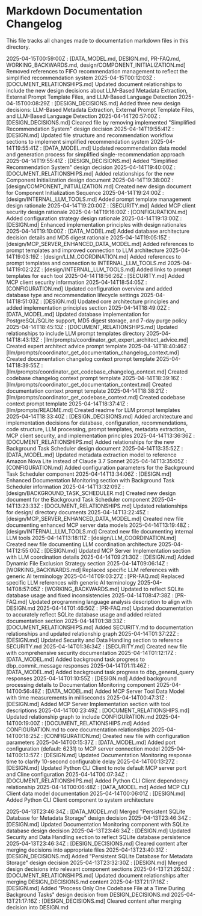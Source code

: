 # Markdown Documentation Changelog

This file tracks all changes made to documentation markdown files in this directory.

2025-04-15T00:59:00Z : [DATA_MODEL.md, DESIGN.md, PR-FAQ.md, WORKING_BACKWARDS.md, design/COMPONENT_INITIALIZATION.md] Removed references to FIFO recommendation management to reflect the simplified recommendation system
2025-04-15T00:12:03Z : [DOCUMENT_RELATIONSHIPS.md] Updated document relationships to include the new design decisions about LLM-Based Metadata Extraction, External Prompt Template Files, and LLM-Based Language Detection
2025-04-15T00:08:29Z : [DESIGN_DECISIONS.md] Added three new design decisions: LLM-Based Metadata Extraction, External Prompt Template Files, and LLM-Based Language Detection
2025-04-14T20:57:00Z : [DESIGN_DECISIONS.md] Cleaned file by removing implemented "Simplified Recommendation System" design decision
2025-04-14T19:55:41Z : [DESIGN.md] Updated file structure and recommendation workflow sections to implement simplified recommendation system
2025-04-14T19:55:41Z : [DATA_MODEL.md] Updated recommendation data model and generation process for simplified single-recommendation approach
2025-04-14T19:55:41Z : [DESIGN_DECISIONS.md] Added "Simplified Recommendation System" design decision
2025-04-14T19:40:00Z : [DOCUMENT_RELATIONSHIPS.md] Added relationships for the new Component Initialization design document
2025-04-14T19:38:00Z : [design/COMPONENT_INITIALIZATION.md] Created new design document for Component Initialization Sequence
2025-04-14T19:24:00Z : [design/INTERNAL_LLM_TOOLS.md] Added prompt template management design rationale
2025-04-14T19:20:00Z : [SECURITY.md] Added MCP client security design rationale
2025-04-14T19:16:00Z : [CONFIGURATION.md] Added configuration strategy design rationale
2025-04-14T19:13:00Z : [DESIGN.md] Enhanced implementation principles with design rationales
2025-04-14T19:10:00Z : [DATA_MODEL.md] Added database architecture decision details and MD5 digest rationale
2025-04-14T19:05:15Z : [design/MCP_SERVER_ENHANCED_DATA_MODEL.md] Added references to prompt templates and improved connection to LLM architecture
2025-04-14T19:03:19Z : [design/LLM_COORDINATION.md] Added references to prompt templates and connection to INTERNAL_LLM_TOOLS.md
2025-04-14T19:02:22Z : [design/INTERNAL_LLM_TOOLS.md] Added links to prompt templates for each tool
2025-04-14T18:56:26Z : [SECURITY.md] Added MCP client security information
2025-04-14T18:54:05Z : [CONFIGURATION.md] Updated configuration overview and added database type and recommendation lifecycle settings
2025-04-14T18:51:03Z : [DESIGN.md] Updated core architecture principles and added implementation principles section
2025-04-14T18:49:02Z : [DATA_MODEL.md] Updated database implementation for PostgreSQL/SQLite support, MD5 digest storage, and 7-day purge policy
2025-04-14T18:45:13Z : [DOCUMENT_RELATIONSHIPS.md] Updated relationships to include LLM prompt templates directory
2025-04-14T18:43:13Z : [llm/prompts/coordinator_get_expert_architect_advice.md] Created expert architect advice prompt template
2025-04-14T18:40:46Z : [llm/prompts/coordinator_get_documentation_changelog_context.md] Created documentation changelog context prompt template
2025-04-14T18:39:55Z : [llm/prompts/coordinator_get_codebase_changelog_context.md] Created codebase changelog context prompt template
2025-04-14T18:39:16Z : [llm/prompts/coordinator_get_documentation_context.md] Created documentation context prompt template
2025-04-14T18:38:21Z : [llm/prompts/coordinator_get_codebase_context.md] Created codebase context prompt template
2025-04-14T18:37:41Z : [llm/prompts/README.md] Created readme for LLM prompt templates
2025-04-14T18:33:40Z : [DESIGN_DECISIONS.md] Added architecture and implementation decisions for database, configuration, recommendations, code structure, LLM processing, prompt templates, metadata extraction, MCP client security, and implementation principles
2025-04-14T13:36:36Z : [DOCUMENT_RELATIONSHIPS.md] Added relationships for the new Background Task Scheduler design document
2025-04-14T13:35:52Z : [DATA_MODEL.md] Updated metadata extraction model to reference Amazon Nova Lite instead of Claude 3.7 Sonnet
2025-04-14T13:35:05Z : [CONFIGURATION.md] Added configuration parameters for the Background Task Scheduler component
2025-04-14T13:34:06Z : [DESIGN.md] Enhanced Documentation Monitoring section with Background Task Scheduler information
2025-04-14T13:32:09Z : [design/BACKGROUND_TASK_SCHEDULER.md] Created new design document for the Background Task Scheduler component
2025-04-14T13:23:33Z : [DOCUMENT_RELATIONSHIPS.md] Updated relationships for design/ directory documents
2025-04-14T13:22:45Z : [design/MCP_SERVER_ENHANCED_DATA_MODEL.md] Created new file documenting enhanced MCP server data models
2025-04-14T13:19:48Z : [design/INTERNAL_LLM_TOOLS.md] Created new file documenting internal LLM tools
2025-04-14T13:18:11Z : [design/LLM_COORDINATION.md] Created new file documenting LLM coordination architecture
2025-04-14T12:55:00Z : [DESIGN.md] Updated MCP Server Implementation section with LLM coordination details
2025-04-14T09:21:30Z : [DESIGN.md] Added Dynamic File Exclusion Strategy section
2025-04-14T09:06:14Z : [WORKING_BACKWARDS.md] Replaced specific LLM references with generic AI terminology
2025-04-14T09:03:27Z : [PR-FAQ.md] Replaced specific LLM references with generic AI terminology
2025-04-14T08:57:05Z : [WORKING_BACKWARDS.md] Updated to reflect SQLite database usage and fixed inconsistencies
2025-04-14T08:47:38Z : [PR-FAQ.md] Updated programming language analysis description to align with DESIGN.md
2025-04-14T01:46:50Z : [PR-FAQ.md] Updated documentation to accurately reflect SQLite database usage and added related documentation section
2025-04-14T01:38:33Z : [DOCUMENT_RELATIONSHIPS.md] Added SECURITY.md to documentation relationships and updated relationship graph
2025-04-14T01:37:22Z : [DESIGN.md] Updated Security and Data Handling section to reference SECURITY.md
2025-04-14T01:36:34Z : [SECURITY.md] Created new file with comprehensive security documentation
2025-04-14T01:12:17Z : [DATA_MODEL.md] Added background task progress to dbp_commit_message responses
2025-04-14T01:11:46Z : [DATA_MODEL.md] Added background task progress to dbp_general_query responses
2025-04-14T01:10:55Z : [DESIGN.md] Added background processing details to Documentation Monitoring component
2025-04-14T00:56:48Z : [DATA_MODEL.md] Added MCP Server Tool Data Model with time measurements in milliseconds
2025-04-14T00:47:31Z : [DESIGN.md] Added MCP Server Implementation section with tool descriptions
2025-04-14T00:23:49Z : [DOCUMENT_RELATIONSHIPS.md] Updated relationship graph to include CONFIGURATION.md
2025-04-14T00:19:00Z : [DOCUMENT_RELATIONSHIPS.md] Added CONFIGURATION.md to core documentation relationships
2025-04-14T00:18:25Z : [CONFIGURATION.md] Created new file with configuration parameters
2025-04-14T00:15:37Z : [DATA_MODEL.md] Added port configuration (default: 6231) to MCP server connection model
2025-04-14T00:13:57Z : [DESIGN.md] Updated Documentation Monitoring response time to clarify 10-second configurable delay
2025-04-14T00:13:27Z : [DESIGN.md] Updated Python CLI Client to note default MCP server port and Cline configuration
2025-04-14T00:07:34Z : [DOCUMENT_RELATIONSHIPS.md] Added Python CLI Client dependency relationship
2025-04-14T00:06:48Z : [DATA_MODEL.md] Added MCP CLI Client data model documentation
2025-04-14T00:06:01Z : [DESIGN.md] Added Python CLI Client component to system architecture

2025-04-13T23:46:34Z : [DATA_MODEL.md] Merged "Persistent SQLite Database for Metadata Storage" design decision
2025-04-13T23:46:34Z : [DESIGN.md] Updated Documentation Monitoring component with SQLite database design decision
2025-04-13T23:46:34Z : [DESIGN.md] Updated Security and Data Handling section to reflect SQLite database persistence
2025-04-13T23:46:34Z : [DESIGN_DECISIONS.md] Cleared content after merging decisions into appropriate files
2025-04-13T23:40:31Z : [DESIGN_DECISIONS.md] Added "Persistent SQLite Database for Metadata Storage" design decision
2025-04-13T23:32:30Z : [DESIGN.md] Merged design decisions into relevant component sections
2025-04-13T21:26:53Z : [DOCUMENT_RELATIONSHIPS.md] Updated document relationships after merging DESIGN_DECISIONS.md content
2025-04-13T21:17:16Z : [DESIGN.md] Added "Process Only One Codebase File at a Time During Background Tasks" design decision from DESIGN_DECISIONS.md
2025-04-13T21:17:16Z : [DESIGN_DECISIONS.md] Cleared content after merging decision into DESIGN.md
